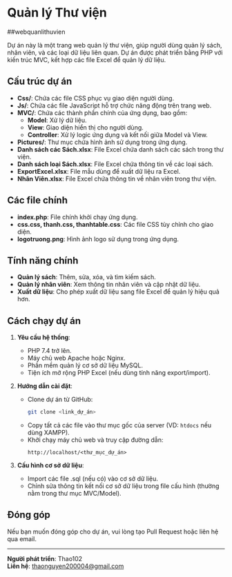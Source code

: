# Quản lý Thư viện
##webquanlithuvien

Dự án này là một trang web quản lý thư viện, giúp người dùng quản lý sách, nhân viên, và các loại dữ liệu liên quan. Dự án được phát triển bằng PHP với kiến trúc MVC, kết hợp các file Excel để quản lý dữ liệu.

## Cấu trúc dự án

- **Css/**: Chứa các file CSS phục vụ giao diện người dùng.
- **Js/**: Chứa các file JavaScript hỗ trợ chức năng động trên trang web.
- **MVC/**: Chứa các thành phần chính của ứng dụng, bao gồm:
  - **Model**: Xử lý dữ liệu.
  - **View**: Giao diện hiển thị cho người dùng.
  - **Controller**: Xử lý logic ứng dụng và kết nối giữa Model và View.
- **Pictures/**: Thư mục chứa hình ảnh sử dụng trong ứng dụng.
- **Danh sách các Sách.xlsx**: File Excel chứa danh sách các sách trong thư viện.
- **Danh sách loại Sách.xlsx**: File Excel chứa thông tin về các loại sách.
- **ExportExcel.xlsx**: File mẫu dùng để xuất dữ liệu ra Excel.
- **Nhân Viên.xlsx**: File Excel chứa thông tin về nhân viên trong thư viện.

## Các file chính

- **index.php**: File chính khởi chạy ứng dụng.
- **css.css, thanh.css, thanhtable.css**: Các file CSS tùy chỉnh cho giao diện.
- **logotruong.png**: Hình ảnh logo sử dụng trong ứng dụng.

## Tính năng chính

- **Quản lý sách**: Thêm, sửa, xóa, và tìm kiếm sách.
- **Quản lý nhân viên**: Xem thông tin nhân viên và cập nhật dữ liệu.
- **Xuất dữ liệu**: Cho phép xuất dữ liệu sang file Excel để quản lý hiệu quả hơn.

## Cách chạy dự án

1. **Yêu cầu hệ thống**:
   - PHP 7.4 trở lên.
   - Máy chủ web Apache hoặc Nginx.
   - Phần mềm quản lý cơ sở dữ liệu MySQL.
   - Tiện ích mở rộng PHP Excel (nếu dùng tính năng export/import).

2. **Hướng dẫn cài đặt**:
   - Clone dự án từ GitHub:
     ```bash
     git clone <link_dự_án>
     ```
   - Copy tất cả các file vào thư mục gốc của server (VD: `htdocs` nếu dùng XAMPP).
   - Khởi chạy máy chủ web và truy cập đường dẫn:
     ```
     http://localhost/<thư_mục_dự_án>
     ```

3. **Cấu hình cơ sở dữ liệu**:
   - Import các file .sql (nếu có) vào cơ sở dữ liệu.
   - Chỉnh sửa thông tin kết nối cơ sở dữ liệu trong file cấu hình (thường nằm trong thư mục MVC/Model).

## Đóng góp

Nếu bạn muốn đóng góp cho dự án, vui lòng tạo Pull Request hoặc liên hệ qua email.

---

**Người phát triển**: Thao102  
**Liên hệ**: thaonguyen200004@gmail.com
